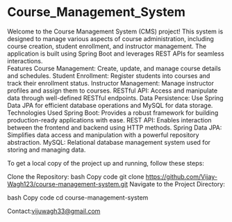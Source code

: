 # Course_Management_System
Welcome to the Course Management System (CMS) project! This system is designed to manage various aspects of course administration, including course creation, student enrollment, and instructor management. The application is built using Spring Boot and leverages REST APIs for seamless interactions.
<br>
Features
Course Management: Create, update, and manage course details and schedules.
Student Enrollment: Register students into courses and track their enrollment status.
Instructor Management: Manage instructor profiles and assign them to courses.
RESTful API: Access and manipulate data through well-defined RESTful endpoints.
Data Persistence: Use Spring Data JPA for efficient database operations and MySQL for data storage.
<br>
Technologies Used
Spring Boot: Provides a robust framework for building production-ready applications with ease.
REST API: Enables interaction between the frontend and backend using HTTP methods.
Spring Data JPA: Simplifies data access and manipulation with a powerful repository abstraction.
MySQL: Relational database management system used for storing and managing data.
<br>

To get a local copy of the project up and running, follow these steps:

Clone the Repository:
bash
Copy code
git clone https://github.com/Vijay-Wagh123/course-management-system.git
Navigate to the Project Directory:

bash
Copy code
cd course-management-system

Contact:vijuwagh33@gmail.com
